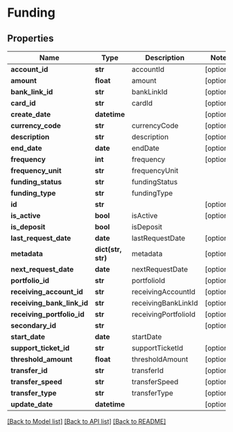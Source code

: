 # Funding

## Properties
Name | Type | Description | Notes
------------ | ------------- | ------------- | -------------
**account_id** | **str** | accountId | [optional] 
**amount** | **float** | amount | [optional] 
**bank_link_id** | **str** | bankLinkId | [optional] 
**card_id** | **str** | cardId | [optional] 
**create_date** | **datetime** |  | [optional] 
**currency_code** | **str** | currencyCode | [optional] 
**description** | **str** | description | [optional] 
**end_date** | **date** | endDate | [optional] 
**frequency** | **int** | frequency | [optional] 
**frequency_unit** | **str** | frequencyUnit | 
**funding_status** | **str** | fundingStatus | 
**funding_type** | **str** | fundingType | 
**id** | **str** |  | [optional] 
**is_active** | **bool** | isActive | [optional] 
**is_deposit** | **bool** | isDeposit | 
**last_request_date** | **date** | lastRequestDate | [optional] 
**metadata** | **dict(str, str)** | metadata | [optional] 
**next_request_date** | **date** | nextRequestDate | [optional] 
**portfolio_id** | **str** | portfolioId | [optional] 
**receiving_account_id** | **str** | receivingAccountId | [optional] 
**receiving_bank_link_id** | **str** | receivingBankLinkId | [optional] 
**receiving_portfolio_id** | **str** | receivingPortfolioId | [optional] 
**secondary_id** | **str** |  | [optional] 
**start_date** | **date** | startDate | 
**support_ticket_id** | **str** | supportTicketId | [optional] 
**threshold_amount** | **float** | thresholdAmount | [optional] 
**transfer_id** | **str** | transferId | [optional] 
**transfer_speed** | **str** | transferSpeed | [optional] 
**transfer_type** | **str** | transferType | [optional] 
**update_date** | **datetime** |  | [optional] 

[[Back to Model list]](../README.md#documentation-for-models) [[Back to API list]](../README.md#documentation-for-api-endpoints) [[Back to README]](../README.md)


